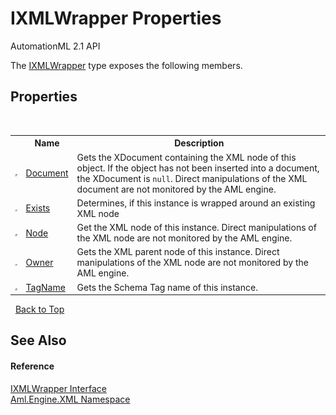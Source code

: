 # IXMLWrapper Properties
AutomationML 2.1 API 

The <a href="T_Aml_Engine_XML_IXMLWrapper">IXMLWrapper</a> type exposes the following members.


## Properties
&nbsp;<table><tr><th></th><th>Name</th><th>Description</th></tr><tr><td>![Public property](media/pubproperty.gif "Public property")</td><td><a href="P_Aml_Engine_XML_IXMLWrapper_Document">Document</a></td><td>
Gets the XDocument containing the XML node of this object. If the object has not been inserted into a document, the XDocument is `null`. Direct manipulations of the XML document are not monitored by the AML engine.</td></tr><tr><td>![Public property](media/pubproperty.gif "Public property")</td><td><a href="P_Aml_Engine_XML_IXMLWrapper_Exists">Exists</a></td><td>
Determines, if this instance is wrapped around an existing XML node</td></tr><tr><td>![Public property](media/pubproperty.gif "Public property")</td><td><a href="P_Aml_Engine_XML_IXMLWrapper_Node">Node</a></td><td>
Get the XML node of this instance. Direct manipulations of the XML node are not monitored by the AML engine.</td></tr><tr><td>![Public property](media/pubproperty.gif "Public property")</td><td><a href="P_Aml_Engine_XML_IXMLWrapper_Owner">Owner</a></td><td>
Gets the XML parent node of this instance. Direct manipulations of the XML node are not monitored by the AML engine.</td></tr><tr><td>![Public property](media/pubproperty.gif "Public property")</td><td><a href="P_Aml_Engine_XML_IXMLWrapper_TagName">TagName</a></td><td>
Gets the Schema Tag name of this instance.</td></tr></table>&nbsp;
<a href="#ixmlwrapper-properties">Back to Top</a>

## See Also


#### Reference
<a href="T_Aml_Engine_XML_IXMLWrapper">IXMLWrapper Interface</a><br /><a href="N_Aml_Engine_XML">Aml.Engine.XML Namespace</a><br />